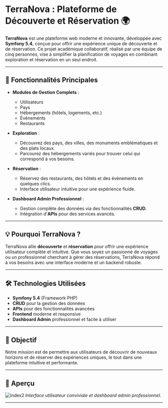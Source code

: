 # TerraNova : Plateforme de Découverte et Réservation 🌍

**TerraNova** est une plateforme web moderne et innovante, développée avec **Symfony 5.4**, conçue pour offrir une expérience unique de découverte et de réservation. Ce projet académique collaboratif, réalisé par une équipe de cinq personnes, vise à simplifier la planification de voyages en combinant exploration et réservation en un seul endroit.

---

## 🚀 Fonctionnalités Principales

- **Modules de Gestion Complets** :
  - Utilisateurs
  - Pays
  - Hébergements (hôtels, logements, etc.)
  - Événements
  - Restaurants

- **Exploration** :
  - Découvrez des pays, des villes, des monuments emblématiques et des plats locaux.
  - Parcourez des hébergements variés pour trouver celui qui correspond à vos besoins.

- **Réservation** :
  - Réservez des restaurants, des hôtels et des événements en quelques clics.
  - Interface utilisateur intuitive pour une expérience fluide.

- **Dashboard Admin Professionnel** :
  - Gestion complète des données via des fonctionnalités **CRUD**.
  - Intégration d'**APIs** pour des services avancés.

---

## 💡 Pourquoi TerraNova ?

TerraNova allie **découverte** et **réservation** pour offrir une expérience utilisateur complète et intuitive. Que vous soyez un passionné de voyages ou un professionnel cherchant à gérer des réservations, TerraNova répond à vos besoins avec une interface moderne et un backend robuste.

---

## 🛠 Technologies Utilisées

- **Symfony 5.4** (Framework PHP)
- **CRUD** pour la gestion des données
- **APIs** pour des fonctionnalités avancées
- **Frontend** moderne et responsive
- **Dashboard Admin** professionnel et facile à utiliser

---

## 🌟 Objectif

Notre mission est de permettre aux utilisateurs de découvrir de nouveaux horizons et de réserver des expériences uniques, le tout dans une plateforme intuitive et performante.

---

## 📸 Aperçu

![index2](https://github.com/CherifChebbi/Pidev_Web/assets/101277386/586b2130-5463-4ac2-8ace-fef6e60bb974)
*Interface utilisateur conviviale et dashboard admin professionnel.*

---



